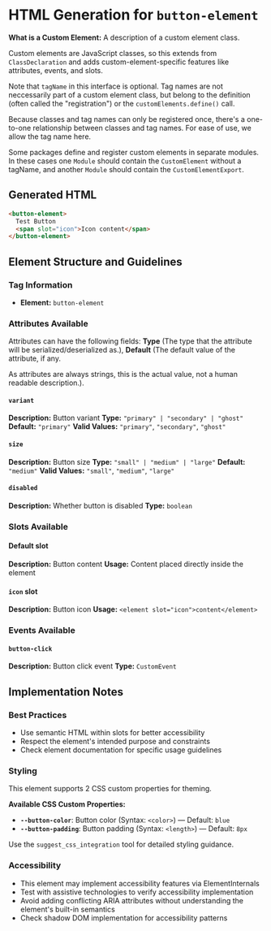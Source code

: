 # HTML Generation for `button-element`

**What is a Custom Element:** A description of a custom element class.

Custom elements are JavaScript classes, so this extends from `ClassDeclaration` and adds custom-element-specific features like attributes, events, and slots.

Note that `tagName` in this interface is optional. Tag names are not neccessarily part of a custom element class, but belong to the definition (often called the "registration") or the `customElements.define()` call.

Because classes and tag names can only be registered once, there's a one-to-one relationship between classes and tag names. For ease of use, we allow the tag name here.

Some packages define and register custom elements in separate modules. In these cases one `Module` should contain the `CustomElement` without a tagName, and another `Module` should contain the `CustomElementExport`.

## Generated HTML

```html
<button-element>
  Test Button
  <span slot="icon">Icon content</span>
</button-element>
```

## Element Structure and Guidelines

### Tag Information
- **Element:** `button-element`


### Attributes Available
Attributes can have the following fields: **Type** (The type that the attribute will be serialized/deserialized as.), **Default** (The default value of the attribute, if any.

As attributes are always strings, this is the actual value, not a human readable description.).


#### `variant`
**Description:** Button variant
**Type:** `"primary" | "secondary" | "ghost"`
**Default:** `"primary"`
**Valid Values:** `"primary"`, `"secondary"`, `"ghost"`


#### `size`
**Description:** Button size
**Type:** `"small" | "medium" | "large"`
**Default:** `"medium"`
**Valid Values:** `"small"`, `"medium"`, `"large"`


#### `disabled`
**Description:** Whether button is disabled
**Type:** `boolean`




### Slots Available
#### Default slot
**Description:** Button content
**Usage:** Content placed directly inside the element


#### `icon` slot
**Description:** Button icon
**Usage:** `<element slot="icon">content</element>`




### Events Available
#### `button-click`
**Description:** Button click event
**Type:** `CustomEvent`



## Implementation Notes

### Best Practices
- Use semantic HTML within slots for better accessibility
- Respect the element's intended purpose and constraints
- Check element documentation for specific usage guidelines

### Styling
This element supports 2 CSS custom properties for theming.

**Available CSS Custom Properties:**
- **`--button-color`**: Button color (Syntax: `<color>`) — Default: `blue`
- **`--button-padding`**: Button padding (Syntax: `<length>`) — Default: `8px`


Use the `suggest_css_integration` tool for detailed styling guidance.

### Accessibility
- This element may implement accessibility features via ElementInternals
- Test with assistive technologies to verify accessibility implementation  
- Avoid adding conflicting ARIA attributes without understanding the element's built-in semantics
- Check shadow DOM implementation for accessibility patterns